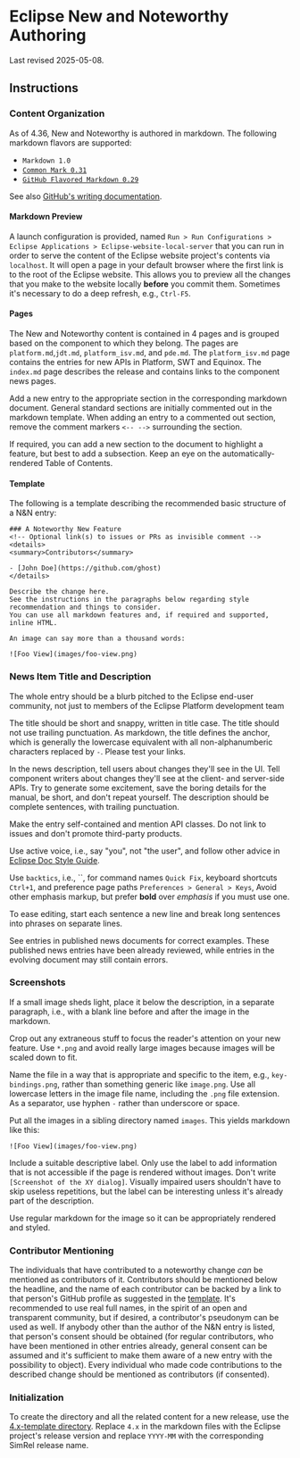 # Eclipse New and Noteworthy Authoring

Last revised 2025-05-08.

## Instructions

### Content Organization 	

As of 4.36, New and Noteworthy is authored in markdown.
The following markdown flavors are supported:
- `Markdown 1.0`
- [`Common Mark 0.31`](https://spec.commonmark.org/0.31.2/)
- [`GitHub Flavored Markdown 0.29`](https://github.github.com/gfm/)

See also [GitHub's writing documentation](https://docs.github.com/en/get-started/writing-on-github). 

#### Markdown Preview

A launch configuration is provided, named
`Run > Run Configurations > Eclipse Applications > Eclipse-website-local-server`
that you can run in order to serve the content of the Eclipse website project's contents via `localhost`.
It will open a page in your default browser where the first link is to the root of the Eclipse website.
This allows you to preview all the changes that you make to the website locally **before** you commit them.
Sometimes it's necessary to do a deep refresh,
e.g., `Ctrl-F5`.

#### Pages

The New and Noteworthy content is contained in 4 pages
and is grouped based on the component to which they belong.
The pages are `platform.md`,`jdt.md`, `platform_isv.md`, and `pde.md`.
The `platform_isv.md` page contains the entries for new APIs in Platform, SWT and Equinox.
The `index.md` page describes the release and contains links to the component news pages.

Add a new entry to the appropriate section in the corresponding markdown document.
General standard sections are initially commented out in the markdown template.
When adding an entry to a commented out section,
remove the comment markers `<-- -->` surrounding the section.

If required,
you can add a new section to the document to highlight a feature,
but best to add a subsection.
Keep an eye on the automatically-rendered Table of Contents.

#### Template

The following is a template describing the recommended basic structure of a N&N entry:
```
### A Noteworthy New Feature 
<!-- Optional link(s) to issues or PRs as invisible comment -->
<details>
<summary>Contributors</summary>

- [John Doe](https://github.com/ghost)
</details>

Describe the change here.
See the instructions in the paragraphs below regarding style recommendation and things to consider.
You can use all markdown features and, if required and supported, inline HTML.

An image can say more than a thousand words:

![Foo View](images/foo-view.png)
```

### News Item Title and Description

The whole entry should be a blurb pitched to the Eclipse end-user community,
not just to members of the Eclipse Platform development team

The title should be short and snappy,
written in title case.
The title should not use trailing punctuation.
As markdown,
the title defines the anchor,
which is generally the lowercase equivalent with all non-alphanumberic characters replaced by `-`.
Please test your links.

In the news description,
tell users about changes they'll see in the UI.
Tell component writers about changes they'll see at the client- and server-side APIs.
Try to generate some excitement,
save the boring details for the manual,
be short,
and don't repeat yourself.
The description should be complete sentences, with trailing punctuation.

Make the entry self-contained and mention API classes.
Do not link to issues and don't promote third-party products.

Use active voice, i.e., say "you", not "the user",
and follow other advice in [Eclipse Doc Style Guide](https://github.com/eclipse-platform/eclipse.platform/blob/master/docs/Eclipse_Doc_Style_Guide.md#topic-content).

Use `backtics`,
i.e., &#96;&#96;,
for command names `Quick Fix`,
keyboard shortcuts `Ctrl+1`,
and preference page paths `Preferences > General > Keys`,
Avoid other emphasis markup,
but prefer **bold** over _emphasis_ if you must use one.

To ease editing, start each sentence a new line and break long sentences into phrases on separate lines.

See entries in published news documents for correct examples.
These published news entries have been already reviewed,
while entries in the evolving document may still contain errors.

<!--
# Adding an entry to Tips and Tricks document

 You can add eligible news items to the Tips and Tricks documents of JDT, Platform, and PDE
 present in the *.doc.user projects of
 [https://github.com/eclipse-platform/eclipse.platform.releng.aggregator/tree/master/eclipse.platform.common/bundles](https://github.com/eclipse-platform/eclipse.platform.releng.aggregator/tree/master/eclipse.platform.common/bundles).

Add the "new.png" icon using <img src="images/new.png" alt=""> before the title of your entry. These icons will be kept until the next June release of the Eclipse IDE and will be cleared after that.

Keep the entry short and relevant as a tip instead of making it descriptive as a news item.

Add "tips" tag on the "Whiteboard" field of the corresponding bug for quick querying of the added tips.

You are also encouraged to attach a small video or animated GIF to the associated bug displaying the item in action. This attachment can be used with the entry description to spread the word about it on social media platforms.

Do not link to bugs in the entry. Only add the bug number in the commit message when committing the entry.

Note: Please use the W3C XHTML Markup Validation Service to check your document's markup before submitting as an invalid document can lead to build failure.
Bug number for an entry 	Add a link to the associated bug as a comment in the entry.

This makes it easier to find the associated bug in order to get more details about the entry, add comments or report problems. Also, users will be able to find the bug number associated with an entry in the news page by viewing it's html source.
For an example, see this entry.

Note: Do not link to bugs in the entry.

Also, add the bug number in the commit message when committing the entry.
-->

### Screenshots

If a small image sheds light,
place it below the description,
in a separate paragraph,
i.e., with a blank line before and after the image in the markdown.

Crop out any extraneous stuff to focus the reader's attention on your new feature.
Use `*.png` and avoid really large images
because images will be scaled down to fit.

Name the file in a way that is appropriate and specific to the item,
e.g., `key-bindings.png`,
rather than something generic like `image.png`.
Use all lowercase letters in the image file name,
including the `.png` file extension.
As a separator,
use hyphen `-` rather than underscore or space.

Put all the images in a sibling directory named `images`.
This yields markdown like this:
```
![Foo View](images/foo-view.png)
```

Include a suitable descriptive label.
Only use the label to add information that is not accessible if the page is rendered without images.
Don't write `[Screenshot of the XY dialog]`.
Visually impaired users shouldn't have to skip useless repetitions,
but the label can be interesting unless it's already part of the description.

Use regular markdown for the image so it can be appropriately rendered and styled.

### Contributor Mentioning

The individuals that have contributed to a noteworthy change _can_ be mentioned as contributors of it.
Contributors should be mentioned below the headline, and the name of each contributor can be backed by a link to that person's GitHub profile as suggested in the [template](#template).
It's recommended to use real full names, in the spirit of an open and transparent community, but if desired, a contributor's pseudonym can be used as well.
If anybody other than the author of the N&N entry is listed, that person's consent should be obtained
(for regular contributors, who have been mentioned in other entries already, general consent can be assumed and it's sufficient to make them aware of a new entry with the possibility to object).
Every individual who made code contributions to the described change should be mentioned as contributors (if consented).

### Initialization

To create the directory and all the related content for a new release,
use the [4.x-template directory](4.x-template).
Replace `4.x` in the markdown files with the Eclipse project's release version
and replace `YYYY-MM` with the corresponding SimRel release name.
